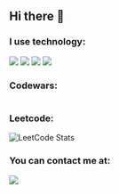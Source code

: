 ## Hi there 👋

### I use technology:
<a href="https://dotnet.microsoft.com/en-us/languages/csharp" target="_blank" rel="noreferrer"> <img src="https://img.shields.io/badge/C%23-239120?style=for-the-badge&logo=c-sharp&logoColor=white" /></a>
<a href="https://www.python.org" target="_blank" rel="noreferrer"> <img src="https://img.shields.io/badge/Python-14354C?style=for-the-badge&logo=python&logoColor=white" /></a>
<a href="https://html.spec.whatwg.org/multipage/" target="_blank" rel="noreferrer"> <img src="https://img.shields.io/badge/HTML5-E34F26?style=for-the-badge&logo=html5&logoColor=white" /></a>
<img src="https://img.shields.io/badge/CSS3-1572B6?style=for-the-badge&logo=css3&logoColor=white" />

### Codewars:
![<a href="https://dotnet.microsoft.com/en-us/languages/csharp" target="_blank" rel="noreferrer"/>](https://github.r2v.ch/codewars?user=KKerya1&stroke=%23BB432C)


### Leetcode:
![LeetCode Stats](https://leetcard.jacoblin.cool/lollicry?theme=dark&font=Mina&ext=activity)

### You can contact me at: 
<img src="https://img.shields.io/badge/Telegram-2CA5E0?style=for-the-badge&logo=telegram&logoColor=white" />

